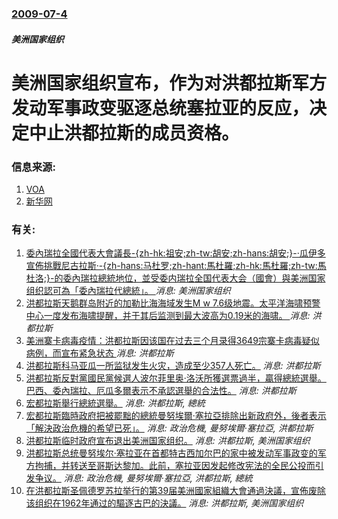 ### [2009-07-4](/news/2009/07/4/index.md)

##### 美洲国家组织
# 美洲国家组织宣布，作为对洪都拉斯军方发动军事政变驱逐总统塞拉亚的反应，决定中止洪都拉斯的成员资格。




### 信息来源:

1. [VOA](https://web.archive.org/web/20090708063254/http://www.voanews.com/english/2009-07-05-voa3.cfm)
2. [新华网](http://news.xinhuanet.com/world/2009-07/05/content_11655854.htm)

### 有关:

1. [委內瑞拉全國代表大會議長-{zh-hk:祖安;zh-tw:胡安;zh-hans:胡安;}-·瓜伊多宣佈挑戰尼古拉斯·-{zh-hans:马杜罗;zh-hant:馬杜羅;zh-hk:馬杜羅;zh-tw:馬杜洛;}-的委內瑞拉總統地位，並受委内瑞拉全国代表大会（國會）與美洲国家组织認可為「委內瑞拉代總統」。 ](/zh/news/2019/01/10/委內瑞拉全國代表大會議長-zh-hk-祖安-zh-tw-胡安-zh-hans-胡安-瓜伊多宣佈挑戰尼古拉斯.md) _消息: 美洲国家组织_
2. [ 洪都拉斯天鹅群岛附近的加勒比海海域发生M w 7.6级地震。太平洋海啸预警中心一度发布海啸提醒，并于其后监测到最大波高为0.19米的海啸。 ](/zh/news/2018/01/9/洪都拉斯天鹅群岛附近的加勒比海海域发生M-w-76级地震-太平洋海啸预警中心一度发布海啸提醒-并于其后监测到最大波高.md) _消息: 洪都拉斯_
3. [美洲寨卡病毒疫情：洪都拉斯因该国在过去三个月录得3649宗寨卡病毒疑似病例，而宣布紧急状态 ](/zh/news/2016/02/2/美洲寨卡病毒疫情-洪都拉斯因该国在过去三个月录得3649宗寨卡病毒疑似病例-而宣布紧急状态.md) _消息: 洪都拉斯_
4. [洪都拉斯科马亚瓜一所监狱发生火灾，造成至少357人死亡。](/zh/news/2012/02/14/洪都拉斯科马亚瓜一所监狱发生火灾-造成至少357人死亡.md) _消息: 洪都拉斯_
5. [洪都拉斯反對黨國民黨候選人波尔菲里奥·洛沃所獲選票過半，贏得總統選舉。巴西、委內瑞拉、厄瓜多爾表示不承認選舉的合法性。](/zh/news/2009/11/30/洪都拉斯反對黨國民黨候選人波尔菲里奥-洛沃所獲選票過半-贏得總統選舉-巴西-委內瑞拉-厄瓜多爾表示不承認選舉的合法性.md) _消息: 洪都拉斯_
6. [ 宏都拉斯舉行總統選舉。](/zh/news/2009/11/29/宏都拉斯舉行總統選舉.md) _消息: 洪都拉斯, 總統_
7. [宏都拉斯臨時政府把被罷黜的總統曼努埃爾·塞拉亞排除出新政府外，後者表示「解決政治危機的希望已死」。](/zh/news/2009/11/7/宏都拉斯臨時政府把被罷黜的總統曼努埃爾-塞拉亞排除出新政府外-後者表示-解決政治危機的希望已死.md) _消息: 政治危機, 曼努埃爾·塞拉亞, 洪都拉斯_
8. [洪都拉斯临时政府宣布退出美洲国家组织。](/zh/news/2009/07/3/洪都拉斯临时政府宣布退出美洲国家组织.md) _消息: 洪都拉斯, 美洲国家组织_
9. [ 洪都拉斯总统曼努埃尔·塞拉亚在首都特古西加尔巴的家中被发动军事政变的军方拘捕，并转送至哥斯达黎加。此前，塞拉亚因发起修改宪法的全民公投而引发争议。](/zh/news/2009/06/28/洪都拉斯总统曼努埃尔-塞拉亚在首都特古西加尔巴的家中被发动军事政变的军方拘捕-并转送至哥斯达黎加-此前-塞拉亚因发起修.md) _消息: 政治危機, 曼努埃爾·塞拉亞, 洪都拉斯, 總統_
10. [ 在洪都拉斯圣佩德罗苏拉举行的第39届美洲國家組織大會通過決議，宣佈废除该组织在1962年通过的驅逐古巴的決議。](/zh/news/2009/06/3/在洪都拉斯圣佩德罗苏拉举行的第39届美洲國家組織大會通過決議-宣佈废除该组织在1962年通过的驅逐古巴的決議.md) _消息: 洪都拉斯, 美洲国家组织_
